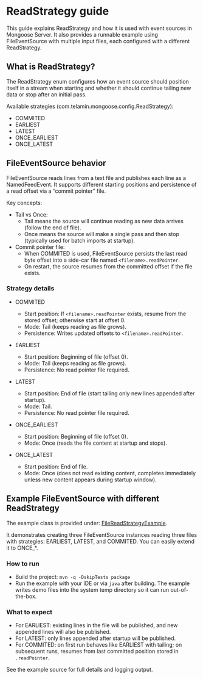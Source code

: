 # ReadStrategy guide

This guide explains ReadStrategy and how it is used with event sources in Mongoose Server. It also provides a runnable
example using FileEventSource with multiple input files, each configured with a different ReadStrategy.

## What is ReadStrategy?

The ReadStrategy enum configures how an event source should position itself in a stream when starting and whether it
should continue tailing new data or stop after an initial pass.

Available strategies (com.telamin.mongoose.config.ReadStrategy):

- COMMITED
- EARLIEST
- LATEST
- ONCE_EARLIEST
- ONCE_LATEST

## FileEventSource behavior

FileEventSource reads lines from a text file and publishes each line as a NamedFeedEvent. It supports different starting
positions and persistence of a read offset via a “commit pointer” file.

Key concepts:

- Tail vs Once:
    - Tail means the source will continue reading as new data arrives (follow the end of file).
    - Once means the source will make a single pass and then stop (typically used for batch imports at startup).
- Commit pointer file:
    - When COMMITED is used, FileEventSource persists the last read byte offset into a side-car file named
      `<filename>.readPointer`.
    - On restart, the source resumes from the committed offset if the file exists.

### Strategy details

- COMMITED
    - Start position: If `<filename>.readPointer` exists, resume from the stored offset; otherwise start at offset 0.
    - Mode: Tail (keeps reading as file grows).
    - Persistence: Writes updated offsets to `<filename>.readPointer`.

- EARLIEST
    - Start position: Beginning of file (offset 0).
    - Mode: Tail (keeps reading as file grows).
    - Persistence: No read pointer file required.

- LATEST
    - Start position: End of file (start tailing only new lines appended after startup).
    - Mode: Tail.
    - Persistence: No read pointer file required.

- ONCE_EARLIEST
    - Start position: Beginning of file (offset 0).
    - Mode: Once (reads the file content at startup and stops).

- ONCE_LATEST
    - Start position: End of file.
    - Mode: Once (does not read existing content, completes immediately unless new content appears during startup
      window).

## Example FileEventSource with different ReadStrategy

The example class is provided under:
[FileReadStrategyExample]({{source_root}}/test/java/com/telamin/mongoose/example/readstrategy/FileReadStrategyExample.java).

It demonstrates creating three FileEventSource instances reading three files with strategies: EARLIEST, LATEST, and
COMMITED. You can easily extend it to ONCE_*.

### How to run

- Build the project: `mvn -q -DskipTests package`
- Run the example with your IDE or via `java` after building. The example writes demo files into the system temp
  directory so it can run out-of-the-box.

### What to expect

- For EARLIEST: existing lines in the file will be published, and new appended lines will also be published.
- For LATEST: only lines appended after startup will be published.
- For COMMITED: on first run behaves like EARLIEST with tailing; on subsequent runs, resumes from last committed
  position stored in `.readPointer`.

See the example source for full details and logging output.
